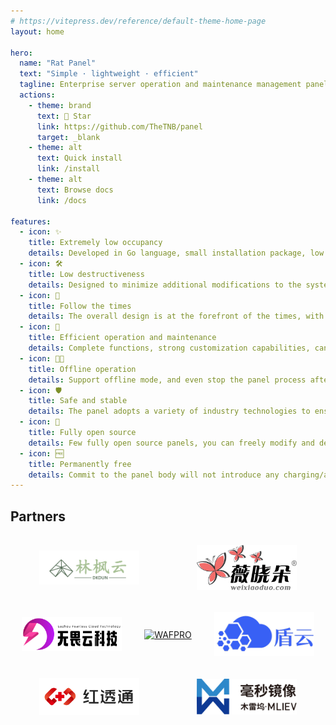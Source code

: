 ```yaml
---
# https://vitepress.dev/reference/default-theme-home-page
layout: home

hero:
  name: "Rat Panel"
  text: "Simple · lightweight · efficient"
  tagline: Enterprise server operation and maintenance management panel
  actions:
    - theme: brand
      text: 🌟 Star
      link: https://github.com/TheTNB/panel
      target: _blank
    - theme: alt
      text: Quick install
      link: /install
    - theme: alt
      text: Browse docs
      link: /docs

features:
  - icon: ✨
    title: Extremely low occupancy
    details: Developed in Go language, small installation package, low occupancy, single file operation, will not affect system performance
  - icon: 🛠
    title: Low destructiveness
    details: Designed to minimize additional modifications to the system, we make the fewest modifications to the system among similar products
  - icon: 📅
    title: Follow the times
    details: The overall design is at the forefront of the times, with good compatibility with new systems, leading in the same type of products
  - icon: 🚀
    title: Efficient operation and maintenance
    details: Complete functions, strong customization capabilities, can quickly deploy small websites, and deploy complex applications based on customized requirements
  - icon: ⛓️‍💥
    title: Offline operation
    details: Support offline mode, and even stop the panel process after deployment, without affecting any existing services
  - icon: 🛡
    title: Safe and stable
    details: The panel adopts a variety of industry technologies to ensure the security of the body, and has been running stably in multiple survival environments for a long time
  - icon: 💽
    title: Fully open source
    details: Few fully open source panels, you can freely modify and develop the panel on the premise of complying with the open source agreement
  - icon: 🆓
    title: Permanently free
    details: Commit to the panel body will not introduce any charging/authorization functions in the future, and will be permanently free to use
---
```


## Partners

<div style="display: flex; justify-content: space-around; align-items: center; flex-wrap: wrap;">
    <a href="https://www.dkdun.cn/aff/MQZZNVHQ" style="padding: 1rem;">
      <img width="160" src="/.github/assets/dk.png" alt="林枫云">
    </a>
    <a href="https://www.weixiaoduo.com/" style="padding: 1rem;">
      <img width="160" src="/.github/assets/wxd.png" alt="微晓朵">
    </a>
    <a href="https://su.sctes.com/register?code=8st689ujpmm2p" style="padding: 1rem;">
      <img width="160" src="/.github/assets/sctes.png" alt="无畏云加速">
    </a>
    <a href="https://su.sctes.com/register?code=8st689ujpmm2p">
      <img width="160" src="/.github/assets/wafpro.png" alt="WAFPRO" style="padding: 1rem;">
    </a>
    <a href="https://scdn.ddunyun.com/">
      <img width="160" src="/.github/assets/ddunyun.png" alt="盾云SCDN" style="padding: 1rem;">
    </a>
    <a href="https://hongtoutong.com/">
      <img width="160" src="/.github/assets/htt.png" alt="红透通" style="padding: 1rem;">
    </a>
    <a href="https://1ms.run" style="padding: 1rem;">
      <img width="160" src="/.github/assets/1ms.svg" alt="毫秒镜像提供经过审核的 Docker 镜像加速服务">
    </a>
</div>
